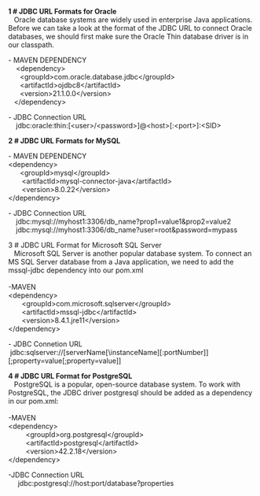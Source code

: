 **1 # JDBC URL Formats for Oracle**  
   Oracle database systems are widely used in enterprise Java applications. Before we can take a look at the format of the JDBC URL to connect Oracle databases, we should first make sure the Oracle Thin database driver is in our classpath.

\- MAVEN DEPENDENCY  
    \<dependency>  
      \<groupId>com.oracle.database.jdbc\</groupId>  
      \<artifactId>ojdbc8\</artifactId>  
      \<version>21.1.0.0\</version>  
   \</dependency>

\- JDBC Connection URL  
    jdbc:oracle:thin:\[\<user>/\<password>\]@\<host>\[:\<port>\]:\<SID>

**2 # JDBC URL Formats for MySQL**

\- MAVEN DEPENDENCY  
\<dependency>  
      \<groupId>mysql\</groupId>  
       \<artifactId>mysql-connector-java\</artifactId>  
       \<version>8.0.22\</version>  
\</dependency>

\- JDBC Connection URL  
    jdbc:mysql://myhost1:3306/db\_name?prop1=value1&prop2=value2  
    jdbc:mysql://myhost1:3306/db\_name?user=root&password=mypass

3 # JDBC URL Format for Microsoft SQL Server  
   Microsoft SQL Server is another popular database system. To connect an MS SQL Server database from a Java application, we need to add the mssql-jdbc dependency into our pom.xml  
   
\-MAVEN  
\<dependency>  
       \<groupId>com.microsoft.sqlserver\</groupId>  
       \<artifactId>mssql-jdbc\</artifactId>  
       \<version>8.4.1.jre11\</version>  
\</dependency>

\- JDBC Connetion URL  
 jdbc:sqlserver://\[serverName\[\\instanceName\]\[:portNumber\]\]\[;property=value\[;property=value\]\]

**4 # JDBC URL Format for PostgreSQL**  
   PostgreSQL is a popular, open-source database system. To work with PostgreSQL, the JDBC driver postgresql should be added as a dependency in our pom.xml:  
   
\-MAVEN  
\<dependency>  
         \<groupId>org.postgresql\</groupId>  
         \<artifactId>postgresql\</artifactId>  
         \<version>42.2.18\</version>  
\</dependency>

\-JDBC Connection URL  
     jdbc:postgresql://host:port/database?properties
